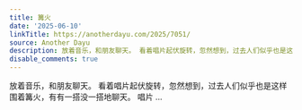```yaml
---
title: 篝火
date: '2025-06-10'
linkTitle: https://anotherdayu.com/2025/7051/
source: Another Dayu
description: 放着音乐，和朋友聊天。 看着唱片起伏旋转，忽然想到，过去人们似乎也是这样围着篝火，有有一搭没一搭地聊天。 唱片 ...
disable_comments: true
---
```

放着音乐，和朋友聊天。 看着唱片起伏旋转，忽然想到，过去人们似乎也是这样围着篝火，有有一搭没一搭地聊天。 唱片 ...